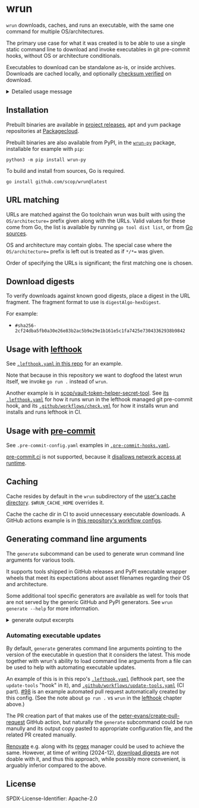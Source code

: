 # wrun

`wrun` downloads, caches, and runs an executable,
with the same one command for multiple OS/architectures.

The primary use case for what it was created is to be able to use a single static command line to download
and invoke executables in git pre-commit hooks, without OS or architecture conditionals.

Executables to download can be standalone as-is, or inside archives.
Downloads are cached locally, and optionally [checksum verified](#download-digests) on download.

<details>
<summary>Detailed usage message</summary>

```shellsession
$ wrun --help
wrun downloads, caches, and runs executables.

OS and architecture matcher arguments for URLs to download and (if applicable) executables within archives can be used to construct command lines that work across multiple operating systems and architectures.

The OS and architecture wrun was built for are matched against the given matchers.
OS and architecture parts of the matcher may be globs.
Order of the matcher arguments is significant: the first match of each is chosen.

As a special case, a matcher argument with no matcher part is treated as if it was given with the matcher */*.
On Windows, .exe is automatically appended to any archive exe path resulting from a */ prefixed match.

URL fragments, if present, are treated as hashAlgo-hexDigest strings, and downloads are checked against them.

The first non-flag argument or -- terminates wrun arguments.
Remaining ones are passed to the downloaded executable.

Environment variables:
- WRUN_ARGS_FILE: path to file containing command line arguments to prepend, one per line
- WRUN_CACHE_HOME: cache location, defaults to wrun subdir in the user's cache dir
- WRUN_OS_ARCH: override OS/arch for matching
- WRUN_VERBOSE: output verbosity, false decreases, true increases

Usage:
  wrun [flags] -- [executable arguments]
  wrun [command]

Available Commands:
  completion  Generate the autocompletion script for the specified shell
  generate    generate wrun command line arguments for various tools
  help        Help about any command

Flags:
  -p, --archive-exe-path strings   [OS/arch=]path to executable within archive matcher (separator always /, implies archive processing)
  -n, --dry-run                    dry run, skip execution (but do download/set up cache)
  -h, --help                       help for wrun
  -t, --http-timeout duration      HTTP client timeout (default 5m0s)
  -u, --url strings                [OS/arch=]URL matcher (at least one required)
  -v, --version                    version for wrun

Use "wrun [command] --help" for more information about a command.
```

</details>

## Installation

Prebuilt binaries are available in
[project releases](https://github.com/scop/wrun/releases),
apt and yum package repositories at
[Packagecloud](https://packagecloud.io/scop/wrun).

Prebuilt binaries are also available from PyPI,
in the [`wrun-py`](https://pypi.org/project/wrun-py/) package,
installable for example with `pip`:

```shell
python3 -m pip install wrun-py
```

To build and install from sources, Go is required.

```
go install github.com/scop/wrun@latest
```

## URL matching

URLs are matched against the Go toolchain wrun was built with using
the `OS/architecture=` prefix given along with the URLs. Valid values
for these come from Go, the list is available by running
`go tool dist list`, or from
[Go sources](https://cs.opensource.google/go/go/+/refs/tags/go1.23.2:src/cmd/dist/build.go;l=1728-1778).

OS and architecture may contain globs. The special case where the
`OS/architecture=` prefix is left out is treated as if `*/*=` was
given.

Order of specifying the URLs is significant; the first matching one
is chosen.

## Download digests

To verify downloads against known good digests, place a digest in the URL
fragment.
The fragment format to use is `digestAlgo-hexDigest`.

For example:

- `#sha256-2cf24dba5fb0a30e26e83b2ac5b9e29e1b161e5c1fa7425e73043362938b9842`

## Usage with [lefthook](https://github.com/evilmartians/lefthook)

See [`.lefthook.yaml` in this repo](.lefthook.yaml) for an example.

Note that because in this repository we want to dogfood the latest wrun itself,
we invoke `go run .` instead of `wrun`.

Another example is in
[scop/vault-token-helper-secret-tool](https://github.com/scop/vault-token-helper-secret-tool).
See [its `.lefthook.yaml`](https://github.com/scop/vault-token-helper-secret-tool/blob/main/.lefthook.yaml)
for how it runs wrun in the lefthook managed git pre-commit hook, and its
[`.github/workflows/check.yml`](https://github.com/scop/vault-token-helper-secret-tool/blob/main/.github/workflows/check.yaml)
for how it installs wrun and installs and runs lefthook in CI.

## Usage with [pre-commit](https://pre-commit.com)

See `.pre-commit-config.yaml` examples in
[`.pre-commit-hooks.yaml`](.pre-commit-hooks.yaml).

[pre-commit.ci](https://pre-commit.ci) is not supported, because it
[disallows network access at runtime](https://github.com/pre-commit-ci/issues/issues/196#issuecomment-1810937079).

## Caching

Cache resides by default in the `wrun` subdirectory of
the [user's cache directory](https://pkg.go.dev/os#UserCacheDir).
`$WRUN_CACHE_HOME` overrides it.

Cache the cache dir in CI to avoid unnecessary executable downloads.
A GitHub actions example is in [this repository's workflow configs](https://github.com/scop/wrun/blob/9438206aac358acf9f13fc8c72cf8297272dfcd3/.github/workflows/check.yaml#L14-L19).

## Generating command line arguments

The `generate` subcommand can be used to generate wrun command line arguments for various tools.

It supports tools shipped in GitHub releases and PyPI executable wrapper wheels that meet its expectations
about asset filenames regarding their OS and architecture.

Some additional tool specific generators are available as well for tools that are not served by the generic GitHub and PyPI generators.
See `wrun generate --help` for more information.

<details>
<summary>generate output excerpts</summary>

```shellsession
$ wrun generate --help
[...]
Available Commands:
  black       generate wrun command line arguments for black
  github      generate wrun command line arguments for tool in GitHub project asset
  pypi        generate wrun command line arguments for tool in PyPI project wrapper wheel
  shellcheck  generate wrun command line arguments for shellcheck
  terraform   generate wrun command line arguments for terraform
[...]

$ wrun generate github --help
[...]
Examples:
wrun generate github aquasecurity trivy
wrun generate github astral-sh ruff
wrun generate github astral-sh uv --tool uvx
wrun generate github daveshanley vacuum
wrun generate github dprint
wrun generate github golangci golangci-lint
wrun generate github hadolint
wrun generate github mvdan sh --tool shfmt
wrun generate github opentofu --tool tofu
[...]

$ wrun generate pypi --help
[...]
Examples:
wrun generate pypi committed
wrun generate pypi ruff
wrun generate pypi typos
[...]
```

</details>

### Automating executable updates

By default, `generate` generates command line arguments pointing to the version of the executable in question that it considers the latest.
This mode together with wrun's ability to load command line arguments from a file
can be used to help with automating executable updates.

An example of this is in this repo's [`.lefthook.yaml`](.lefthook.yaml) (lefthook part, see the `update-tools` "hook" in it),
and [`.github/workflows/update-tools.yaml`](.github/workflows/update-tools.yaml) (CI part).
[#98](https://github.com/scop/wrun/pull/98) is an example automated pull request automatically created by this config.
(See the note about `go run .` vs `wrun` in the [lefthook](#usage-with-lefthook) chapter above.)

The PR creation part of that makes use of the [peter-evans/create-pull-request](https://github.com/peter-evans/create-pull-request)
GitHub action, but naturally the `generate` subcommand could be run manully and its output copy pasted to appropriate configuration file,
and the related PR created manually.

[Renovate](https://docs.renovatebot.com) e.g. along with its [regex](https://docs.renovatebot.com/modules/manager/regex/) manager
could be used to achieve the same. However, at time of writing (2024-12), [download digests](#download-digests) are not doable with it,
and thus this approach, while possibly more convenient, is arguably inferior compared to the above.

## License

SPDX-License-Identifier: Apache-2.0
